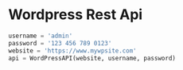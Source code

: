 # Wordpress Rest Api

```python
username = 'admin'   
password = '123 456 789 0123'   
website = 'https://www.mywpsite.com'
api = WordPressAPI(website, username, password)
```



